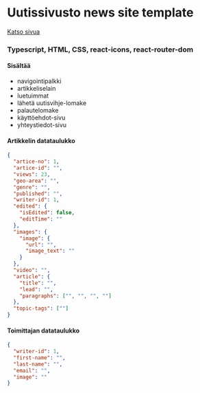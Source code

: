 <h1>Uutissivusto news site template</h1>
<a target="_blank" rel="noreferrer"  href="https://a-liljeroos.github.io/news-site-template/" >Katso sivua</a>
<h3>Typescript, HTML, CSS, react-icons, react-router-dom</h3>
<h4>Sisältää</h4>
<ul>
    <li>navigointipalkki</li>
    <li>artikkeliselain</li>
    <li>luetuimmat</li>
    <li>lähetä uutisvihje-lomake</li>
    <li>palautelomake</li>
    <li>käyttöehdot-sivu</li>
    <li>yhteystiedot-sivu</li>
</ul>

<h4>Artikkelin datataulukko</h4>

```json
{
  "artice-no": 1,
  "artice-id": "",
  "views": 23,
  "geo-area": "",
  "genre": "",
  "published": "",
  "writer-id": 1,
  "edited": {
    "isEdited": false,
    "editTime": ""
  },
  "images": {
    "image": {
      "url": "",
      "image_text": ""
    }
  },
  "video": "",
  "article": {
    "title": "",
    "lead": "",
    "paragraphs": ["", "", "", ""]
  },
  "topic-tags": [""]
}
```

<h4>Toimittajan datataulukko</h4>

```json
{
  "writer-id": 1,
  "first-name": "",
  "last-name": "",
  "email": "",
  "image": ""
}
```
